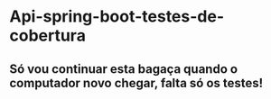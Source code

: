 # Api-spring-boot-testes-de-cobertura

## Só vou continuar esta bagaça quando o computador novo chegar, falta só os testes!
